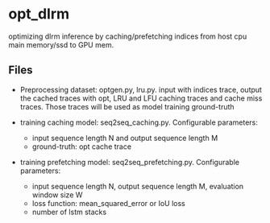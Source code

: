 # opt_dlrm

optimizing dlrm inference by caching/prefetching indices from host cpu main memory/ssd to GPU mem.

## Files
 - Preprocessing dataset: optgen.py, lru.py. input with indices trace, output the cached traces with opt, LRU and LFU caching traces and cache miss traces. Those traces will be used as model training ground-truth

 - training caching model: seq2seq_caching.py. Configurable parameters:
   - input sequence length N and output sequence length M
   - ground-truth: opt cache trace

 - training prefetching model: seq2seq_prefetching.py. Configurable parameters:
   - input sequence length N, output sequence length M, evaluation window size W
   - loss function: mean_squared_error or IoU loss
   - number of lstm stacks
